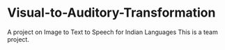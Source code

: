 # Visual-to-Auditory-Transformation
A project on Image to Text to Speech for Indian Languages
This is a team project.